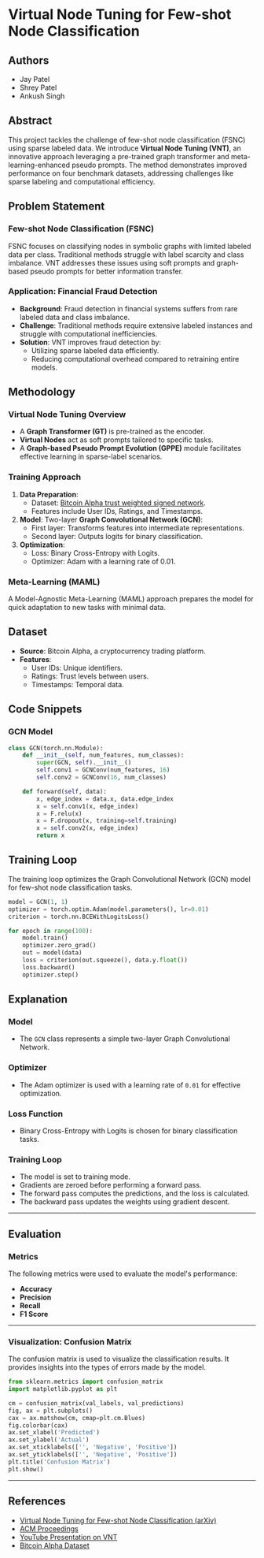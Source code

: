 # Virtual Node Tuning for Few-shot Node Classification

## Authors
- Jay Patel
- Shrey Patel
- Ankush Singh

## Abstract
This project tackles the challenge of few-shot node classification (FSNC) using sparse labeled data. We introduce **Virtual Node Tuning (VNT)**, an innovative approach leveraging a pre-trained graph transformer and meta-learning-enhanced pseudo prompts. The method demonstrates improved performance on four benchmark datasets, addressing challenges like sparse labeling and computational efficiency.

## Problem Statement
### Few-shot Node Classification (FSNC)
FSNC focuses on classifying nodes in symbolic graphs with limited labeled data per class. Traditional methods struggle with label scarcity and class imbalance. VNT addresses these issues using soft prompts and graph-based pseudo prompts for better information transfer.

### Application: Financial Fraud Detection
- **Background**: Fraud detection in financial systems suffers from rare labeled data and class imbalance.
- **Challenge**: Traditional methods require extensive labeled instances and struggle with computational inefficiencies.
- **Solution**: VNT improves fraud detection by:
  - Utilizing sparse labeled data efficiently.
  - Reducing computational overhead compared to retraining entire models.

## Methodology
### Virtual Node Tuning Overview
- A **Graph Transformer (GT)** is pre-trained as the encoder.
- **Virtual Nodes** act as soft prompts tailored to specific tasks.
- A **Graph-based Pseudo Prompt Evolution (GPPE)** module facilitates effective learning in sparse-label scenarios.

### Training Approach
1. **Data Preparation**:
   - Dataset: [Bitcoin Alpha trust weighted signed network](https://snap.stanford.edu/data/soc-sign-bitcoin-alpha.html).
   - Features include User IDs, Ratings, and Timestamps.
2. **Model**: Two-layer **Graph Convolutional Network (GCN)**:
   - First layer: Transforms features into intermediate representations.
   - Second layer: Outputs logits for binary classification.
3. **Optimization**:
   - Loss: Binary Cross-Entropy with Logits.
   - Optimizer: Adam with a learning rate of 0.01.

### Meta-Learning (MAML)
A Model-Agnostic Meta-Learning (MAML) approach prepares the model for quick adaptation to new tasks with minimal data.

## Dataset
- **Source**: Bitcoin Alpha, a cryptocurrency trading platform.
- **Features**:
  - User IDs: Unique identifiers.
  - Ratings: Trust levels between users.
  - Timestamps: Temporal data.

## Code Snippets
### GCN Model
```python
class GCN(torch.nn.Module):
    def __init__(self, num_features, num_classes):
        super(GCN, self).__init__()
        self.conv1 = GCNConv(num_features, 16)
        self.conv2 = GCNConv(16, num_classes)

    def forward(self, data):
        x, edge_index = data.x, data.edge_index
        x = self.conv1(x, edge_index)
        x = F.relu(x)
        x = F.dropout(x, training=self.training)
        x = self.conv2(x, edge_index)
        return x
```
## Training Loop
The training loop optimizes the Graph Convolutional Network (GCN) model for few-shot node classification tasks.

```python
model = GCN(1, 1)
optimizer = torch.optim.Adam(model.parameters(), lr=0.01)
criterion = torch.nn.BCEWithLogitsLoss()

for epoch in range(100):
    model.train()
    optimizer.zero_grad()
    out = model(data)
    loss = criterion(out.squeeze(), data.y.float())
    loss.backward()
    optimizer.step()
```
## Explanation

### Model
- The `GCN` class represents a simple two-layer Graph Convolutional Network.

### Optimizer
- The Adam optimizer is used with a learning rate of `0.01` for effective optimization.

### Loss Function
- Binary Cross-Entropy with Logits is chosen for binary classification tasks.

### Training Loop
- The model is set to training mode.
- Gradients are zeroed before performing a forward pass.
- The forward pass computes the predictions, and the loss is calculated.
- The backward pass updates the weights using gradient descent.

---

## Evaluation

### Metrics
The following metrics were used to evaluate the model's performance:
- **Accuracy**
- **Precision**
- **Recall**
- **F1 Score**

---

### Visualization: Confusion Matrix
The confusion matrix is used to visualize the classification results. It provides insights into the types of errors made by the model.

```python
from sklearn.metrics import confusion_matrix
import matplotlib.pyplot as plt

cm = confusion_matrix(val_labels, val_predictions)
fig, ax = plt.subplots()
cax = ax.matshow(cm, cmap=plt.cm.Blues)
fig.colorbar(cax)
ax.set_xlabel('Predicted')
ax.set_ylabel('Actual')
ax.set_xticklabels(['', 'Negative', 'Positive'])
ax.set_yticklabels(['', 'Negative', 'Positive'])
plt.title('Confusion Matrix')
plt.show()
```

---

## References
- [Virtual Node Tuning for Few-shot Node Classification (arXiv)](https://arxiv.org/abs/2306.06063)
- [ACM Proceedings](https://dl.acm.org/doi/abs/10.1145/3580305.3599541)
- [YouTube Presentation on VNT](https://www.youtube.com/watch?v=vcaoAVBVPBQ)
- [Bitcoin Alpha Dataset](https://snap.stanford.edu/data/soc-sign-bitcoin-alpha.html)

